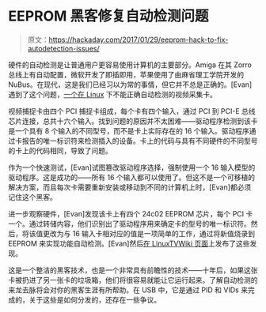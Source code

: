 # EEPROM 黑客修复自动检测问题

> 原文：<https://hackaday.com/2017/01/29/eeprom-hack-to-fix-autodetection-issues/>

硬件的自动检测是让普通用户更容易使用计算机的主要部分。Amiga 在其 Zorro 总线上有自动配置，微软开发了即插即用，苹果使用了由麻省理工学院开发的 NuBus。在现代，这是我们已经习以为常的事情，但它并不总是正确的。[Evan]遇到了这个问题，[一个在 Linux](https://abzman2k.wordpress.com/2015/09/22/pv981a-16-mod-for-autodetection-in-linux/) 下不能正确自动检测的视频采集卡。

视频捕捉卡由四个 PCI 捕捉卡组成，每个卡有四个输入，通过 PCI 到 PCI-E 总线芯片连接，总共十六个输入。找到问题的原因并不太困难——驱动程序检测到该卡是一个具有 8 个输入的不同型号，而不是卡上实际存在的 16 个输入。驱动程序通过卡报告的唯一标识符来检测插入的设备。卡上的代码与具有不同硬件的不同型号的卡上的代码相同，导致了问题。

作为一个快速测试，[Evan]试图篡改驱动程序选择，强制使用一个 16 输入模型的驱动程序。这是成功的——所有 16 个输入都可以使用了。但这不是一个可移植的解决方案，而且每次卡需要重新安装或移动到不同的计算机上时，[Evan]都必须记住这个黑客。

进一步观察硬件，[Evan]发现该卡上有四个 24c02 EEPROM 芯片，每个 PCI 卡一个。通过转储内容，他们识别出了驱动程序用来确定卡的型号的唯一标识符。然后，将该值更改为与 16 输入卡相对应的值是一项简单的工作，通过将新值烧录到 EEPROM 来实现功能自动检测。[Evan]然后[在 LinuxTVWiki 页面](https://abzman2k.wordpress.com/2015/09/22/pv981a-16-mod-for-autodetection-in-linux/)上发布了这些发现。

这是一个整洁的黑客技术，也是一个非常具有前瞻性的技术——十年后，如果这张卡被扔进了另一张卡的垃圾箱，他们将很容易就能让它运行起来。了解自动检测的来龙去脉将会对你的黑客生涯有所帮助。在 USB 中，它是通过 PID 和 VIDs 来完成的，关于这些是如何分发的，还存在一些争议。